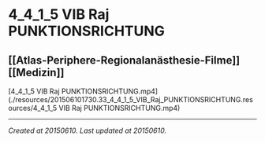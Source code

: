 # 4_4_1_5 VIB Raj PUNKTIONSRICHTUNG
 [[Atlas-Periphere-Regionalanästhesie-Filme]] [[Medizin]] 
---



[4\_4\_1\_5 VIB Raj PUNKTIONSRICHTUNG.mp4](./resources/201506101730.33_4_4_1_5_VIB_Raj_PUNKTIONSRICHTUNG.resources/4_4_1_5 VIB Raj PUNKTIONSRICHTUNG.mp4)

---

_Created at 20150610._
_Last updated at 20150610._



